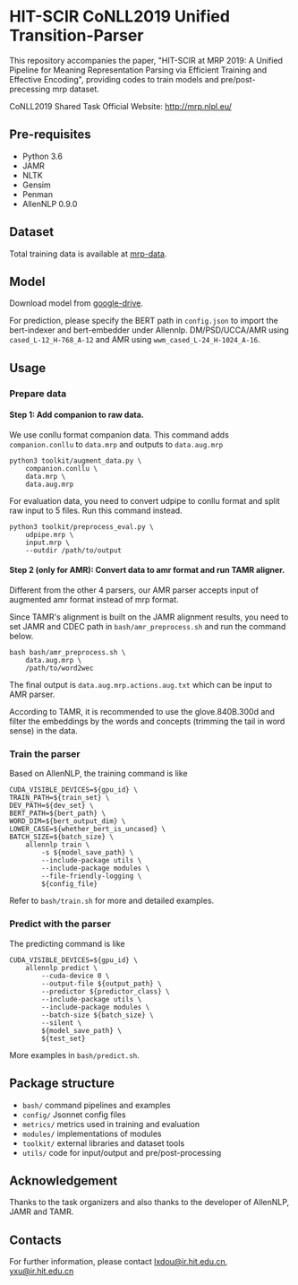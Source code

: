 # HIT-SCIR CoNLL2019 Unified Transition-Parser

This repository accompanies the paper, "HIT-SCIR at MRP 2019: A Unified Pipeline for Meaning Representation Parsing via Efficient Training and Effective Encoding", providing codes to train models and pre/post-precessing mrp dataset.

CoNLL2019 Shared Task Official Website: <http://mrp.nlpl.eu/>

## Pre-requisites

- Python 3.6
- JAMR
- NLTK
- Gensim
- Penman
- AllenNLP 0.9.0

## Dataset

Total training data is available at [mrp-data].

## Model
Download model from [google-drive]. 

For prediction, please specify the BERT path in `config.json` to import the bert-indexer and bert-embedder under Allennlp. 
DM/PSD/UCCA/AMR using `cased_L-12_H-768_A-12` and AMR using `wwm_cased_L-24_H-1024_A-16`.

## Usage

### Prepare data

#### Step 1: Add companion to raw data.

We use conllu format companion data. This command adds `companion.conllu` to `data.mrp` and outputs to `data.aug.mrp`

```shell script
python3 toolkit/augment_data.py \
    companion.conllu \
    data.mrp \
    data.aug.mrp
```

For evaluation data, you need to convert udpipe to conllu format and split raw input to 5 files. Run this command instead. 

```shell script
python3 toolkit/preprocess_eval.py \
    udpipe.mrp \
    input.mrp \
    --outdir /path/to/output
```

#### Step 2 (only for AMR): Convert data to amr format and run TAMR aligner.

Different from the other 4 parsers, our AMR parser accepts input of augmented amr format instead of mrp format.

Since TAMR's alignment is built on the JAMR alignment results, you need to set JAMR and CDEC path in `bash/amr_preprocess.sh` and run the command below.

```shell script
bash bash/amr_preprocess.sh \
    data.aug.mrp \
    /path/to/word2wec
```

The final output is `data.aug.mrp.actions.aug.txt` which can be input to AMR parser. 

According to TAMR, it is recommended to use the glove.840B.300d and filter the embeddings by the words and concepts (trimming the tail in word sense) in the data.

### Train the parser

Based on AllenNLP, the training command is like

```shell script
CUDA_VISIBLE_DEVICES=${gpu_id} \
TRAIN_PATH=${train_set} \
DEV_PATH=${dev_set} \
BERT_PATH=${bert_path} \
WORD_DIM=${bert_output_dim} \
LOWER_CASE=${whether_bert_is_uncased} \
BATCH_SIZE=${batch_size} \
    allennlp train \
        -s ${model_save_path} \
        --include-package utils \
        --include-package modules \
        --file-friendly-logging \
        ${config_file}
```

Refer to `bash/train.sh` for more and detailed examples.

### Predict with the parser

The predicting command is like

```shell script
CUDA_VISIBLE_DEVICES=${gpu_id} \
    allennlp predict \
        --cuda-device 0 \
        --output-file ${output_path} \
        --predictor ${predictor_class} \
        --include-package utils \
        --include-package modules \
        --batch-size ${batch_size} \
        --silent \
        ${model_save_path} \
        ${test_set}
```

More examples in `bash/predict.sh`.

## Package structure

* `bash/` command pipelines and examples
* `config/` Jsonnet config files
* `metrics/` metrics used in training and evaluation
* `modules/` implementations of modules
* `toolkit/` external libraries and dataset tools
* `utils/` code for input/output and pre/post-processing

## Acknowledgement

Thanks to the task organizers and also thanks to the developer of AllenNLP, JAMR and TAMR.

## Contacts

For further information, please contact <lxdou@ir.hit.edu.cn>, <yxu@ir.hit.edu.cn>

[mrp-data]: http://mrp.nlpl.eu/index.php?page=4#training "mrp-data"
[mrp-sample-data]: http://svn.nlpl.eu/mrp/2019/public/sample.tgz "mrp-sample-data"
[google-drive]: https://drive.google.com/open?id=1SbtqPdNYZWY9m2cDo58tNuzCFtKUMSj1 "google-drive"

